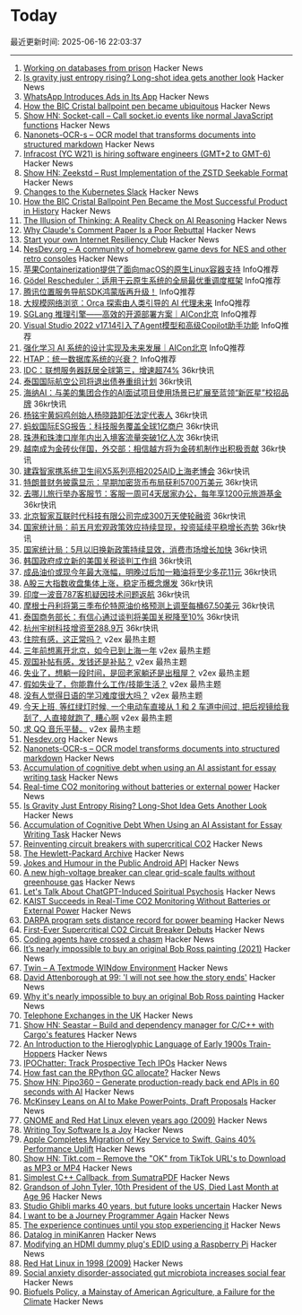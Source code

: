 # Today

最近更新时间: 2025-06-16 22:03:37

--- 
1. [Working on databases from prison](https://turso.tech/blog/working-on-databases-from-prison) Hacker News
2. [Is gravity just entropy rising? Long-shot idea gets another look](https://www.quantamagazine.org/is-gravity-just-entropy-rising-long-shot-idea-gets-another-look-20250613/) Hacker News
3. [WhatsApp Introduces Ads in Its App](https://www.nytimes.com/2025/06/16/technology/whatsapp-ads.html) Hacker News
4. [How the BIC Cristal ballpoint pen became ubiquitous](https://www.openculture.com/2025/06/how-the-bic-cristal-ballpoint-pen-became-the-most-successful-product-in-history.html) Hacker News
5. [Show HN: Socket-call – Call socket.io events like normal JavaScript functions](https://github.com/bperel/socket-call) Hacker News
6. [Nanonets-OCR-s – OCR model that transforms documents into structured markdown](https://huggingface.co/nanonets/Nanonets-OCR-s) Hacker News
7. [Infracost (YC W21) is hiring software engineers (GMT+2 to GMT-6)](https://infracost.io/join-the-team) Hacker News
8. [Show HN: Zeekstd – Rust Implementation of the ZSTD Seekable Format](https://github.com/rorosen/zeekstd) Hacker News
9. [Changes to the Kubernetes Slack](https://www.kubernetes.dev/blog/2025/06/16/changes-to-kubernetes-slack-2025/) Hacker News
10. [How the BIC Cristal Ballpoint Pen Became the Most Successful Product in History](https://www.openculture.com/2025/06/how-the-bic-cristal-ballpoint-pen-became-the-most-successful-product-in-history.html) Hacker News
11. [The Illusion of Thinking: A Reality Check on AI Reasoning](https://leotsem.com/blog/the-illusion-of-thinking/) Hacker News
12. [Why Claude's Comment Paper Is a Poor Rebuttal](https://victoramartinez.com/posts/why-claudes-comment-paper-is-a-poor-rebuttal/) Hacker News
13. [Start your own Internet Resiliency Club](https://bowshock.nl/irc/) Hacker News
14. [NesDev.org – A community of homebrew game devs for NES and other retro consoles](https://www.nesdev.org/) Hacker News
15. [苹果Containerization提供了面向macOS的原生Linux容器支持](https://www.infoq.cn/article/2Aw4AHWTwbXbXqb8oI6K) InfoQ推荐
16. [Gödel Rescheduler：适用于云原生系统的全局最优重调度框架](https://www.infoq.cn/article/57vDMNwWYiHPj4zdydM3) InfoQ推荐
17. [腾讯位置服务导航SDK鸿蒙版再升级！](https://www.infoq.cn/article/5R91UGCsXzZfYrBq5e6y) InfoQ推荐
18. [大规模网络浏览：Orca 探索由人类引导的 AI 代理未来](https://www.infoq.cn/article/LfF5Wp6PhO8QJ8PBJ5EP) InfoQ推荐
19. [SGLang 推理引擎——高效的开源部署方案｜AICon北京](https://www.infoq.cn/article/isttVqMwoARmO4DTovYB) InfoQ推荐
20. [Visual Studio 2022 v17.14引入了Agent模型和高级Copilot助手功能](https://www.infoq.cn/article/My2PmEZmiy4BTWChIWWx) InfoQ推荐
21. [强化学习 AI 系统的设计实现及未来发展｜AICon北京](https://www.infoq.cn/article/Bmus2NR0vEVxJir9xvAd) InfoQ推荐
22. [HTAP：统一数据库系统的兴衰？](https://www.infoq.cn/article/GiOeUWMAmK1KTz4bx1Zu) InfoQ推荐
23. [IDC：联想服务器跃居全球第三，增速超74%](https://www.36kr.com/newsflashes/3338874453782789) 36kr快讯
24. [泰国国际航空公司将退出债券重组计划](https://www.36kr.com/newsflashes/3338869258105089) 36kr快讯
25. [海纳AI：与美的集团合作的AI面试项目使用场景已扩展至蓝领“新匠星”校招品牌](https://www.36kr.com/newsflashes/3338844286431495) 36kr快讯
26. [杨铭宇黄焖鸡创始人杨晓路卸任法定代表人](https://www.36kr.com/newsflashes/3338843902914821) 36kr快讯
27. [蚂蚁国际ESG报告：科技服务覆盖全球1亿商户](https://www.36kr.com/newsflashes/3338830610248201) 36kr快讯
28. [珠港和珠澳口岸年内出入境客流量突破1亿人次](https://www.36kr.com/newsflashes/3338825963450631) 36kr快讯
29. [越南成为金砖伙伴国，外交部：相信越方将为金砖机制作出积极贡献](https://www.36kr.com/newsflashes/3338842615050755) 36kr快讯
30. [建霖智家携系统卫生间X5系列亮相2025AID上海老博会](https://www.36kr.com/newsflashes/3338824875110665) 36kr快讯
31. [特朗普财务披露显示：早期加密货币布局获利5700万美元](https://www.36kr.com/newsflashes/3338823674196224) 36kr快讯
32. [去哪儿旅行举办客服节：客服一周可4天居家办公，每年享1200元旅游基金](https://www.36kr.com/newsflashes/3338821355008258) 36kr快讯
33. [北京智家互联时代科技有限公司完成300万天使轮融资](https://www.36kr.com/newsflashes/3338803221246209) 36kr快讯
34. [国家统计局：前五月宏观政策效应持续显现，投资延续平稳增长态势](https://www.36kr.com/newsflashes/3338828061356288) 36kr快讯
35. [国家统计局：5月以旧换新政策持续显效，消费市场增长加快](https://www.36kr.com/newsflashes/3338827905085698) 36kr快讯
36. [韩国政府成立新的美国关税谈判工作组](https://www.36kr.com/newsflashes/3338800435392772) 36kr快讯
37. [成品油价或现今年最大涨幅，明晚过后加一箱油将至少多花11元](https://www.36kr.com/newsflashes/3338819818910217) 36kr快讯
38. [A股三大指数收盘集体上涨，稳定币概念爆发](https://www.36kr.com/newsflashes/3338817909829894) 36kr快讯
39. [印度一波音787客机疑因技术问题返航](https://www.36kr.com/newsflashes/3338798371910153) 36kr快讯
40. [摩根士丹利将第三季布伦特原油价格预测上调至每桶67.50美元](https://www.36kr.com/newsflashes/3338805508616450) 36kr快讯
41. [泰国商务部长：有信心通过谈判将美国关税降至10%](https://www.36kr.com/newsflashes/3338796280721673) 36kr快讯
42. [杭州宇树科技增资至288.9万](https://www.36kr.com/newsflashes/3338781774524929) 36kr快讯
43. [住院有感，这正常吗？](https://www.v2ex.com/t/1138840) v2ex 最热主题
44. [三年前想离开北京，如今已到上海一年](https://www.v2ex.com/t/1138803) v2ex 最热主题
45. [观国补帖有感，发钱还是补贴？](https://www.v2ex.com/t/1138796) v2ex 最热主题
46. [失业了，想躺一段时间，是回老家躺还是出租屋？](https://www.v2ex.com/t/1138770) v2ex 最热主题
47. [假如失业了，你能靠什么工作/技能生活？](https://www.v2ex.com/t/1138766) v2ex 最热主题
48. [没有人觉得日语的学习难度很大吗？](https://www.v2ex.com/t/1138764) v2ex 最热主题
49. [今天上班, 等红绿灯时候, 一个电动车直接从 1 和 2 车道中间过, 把后视镜给我刮了, 人直接就跑了, 糟心啊](https://www.v2ex.com/t/1138749) v2ex 最热主题
50. [求 QQ 音乐平替。](https://www.v2ex.com/t/1138748) v2ex 最热主题
51. [Nesdev.org](https://www.nesdev.org/) Hacker News
52. [Nanonets-OCR-s – OCR model transforms documents into structured markdown](https://huggingface.co/nanonets/Nanonets-OCR-s) Hacker News
53. [Accumulation of cognitive debt when using an AI assistant for essay writing task](https://arxiv.org/abs/2506.08872) Hacker News
54. [Real-time CO2 monitoring without batteries or external power](https://news.kaist.ac.kr/newsen/html/news/?mode=V&mng_no=47450) Hacker News
55. [Is Gravity Just Entropy Rising? Long-Shot Idea Gets Another Look](https://www.quantamagazine.org/is-gravity-just-entropy-rising-long-shot-idea-gets-another-look-20250613/) Hacker News
56. [Accumulation of Cognitive Debt When Using an AI Assistant for Essay Writing Task](https://arxiv.org/abs/2506.08872) Hacker News
57. [Reinventing circuit breakers with supercritical CO2](https://spectrum.ieee.org/sf6-gas-replacement) Hacker News
58. [The Hewlett-Packard Archive](https://hparchive.com) Hacker News
59. [Jokes and Humour in the Public Android API](https://voxelmanip.se/2025/06/14/jokes-and-humour-in-the-public-android-api/) Hacker News
60. [A new high-voltage breaker can clear grid-scale faults without greenhouse gas](https://spectrum.ieee.org/sf6-gas-replacement) Hacker News
61. [Let's Talk About ChatGPT-Induced Spiritual Psychosis](https://default.blog/p/lets-talk-about-chatgpt-induced-spiritual) Hacker News
62. [KAIST Succeeds in Real-Time CO2 Monitoring Without Batteries or External Power](https://news.kaist.ac.kr/newsen/html/news/?mode=V&mng_no=47450) Hacker News
63. [DARPA program sets distance record for power beaming](https://www.darpa.mil/news/2025/darpa-program-distance-record-power-beaming) Hacker News
64. [First-Ever Supercritical CO2 Circuit Breaker Debuts](https://spectrum.ieee.org/sf6-gas-replacement) Hacker News
65. [Coding agents have crossed a chasm](https://blog.singleton.io/posts/2025-06-14-coding-agents-cross-a-chasm/) Hacker News
66. [It’s nearly impossible to buy an original Bob Ross painting (2021)](https://thehustle.co/why-its-nearly-impossible-to-buy-an-original-bob-ross-painting) Hacker News
67. [Twin – A Textmode WINdow Environment](https://github.com/cosmos72/twin) Hacker News
68. [David Attenborough at 99: 'I will not see how the story ends'](https://www.thetimes.com/life-style/celebrity/article/david-attenborough-book-extract-age-99-lj3rd2fg7) Hacker News
69. [Why it's nearly impossible to buy an original Bob Ross painting](https://thehustle.co/why-its-nearly-impossible-to-buy-an-original-bob-ross-painting) Hacker News
70. [Telephone Exchanges in the UK](https://telephone-exchanges.org.uk/) Hacker News
71. [Show HN: Seastar – Build and dependency manager for C/C++ with Cargo's features](https://github.com/AI314159/Seastar) Hacker News
72. [An Introduction to the Hieroglyphic Language of Early 1900s Train-Hoppers](https://www.openculture.com/2018/08/hobo-code-introduction-hieroglyphic-language-early-1900s-train-hoppers.html) Hacker News
73. [IPOChatter: Track Prospective Tech IPOs](https://ipochatter.com) Hacker News
74. [How fast can the RPython GC allocate?](https://pypy.org/posts/2025/06/rpython-gc-allocation-speed.html) Hacker News
75. [Show HN: Pipo360 – Generate production-ready back end APIs in 60 seconds with AI](https://pipo360.xyz) Hacker News
76. [McKinsey Leans on AI to Make PowerPoints, Draft Proposals](https://www.bloomberg.com/news/articles/2025-06-02/mckinsey-leans-on-ai-to-make-powerpoints-faster-draft-proposals) Hacker News
77. [GNOME and Red Hat Linux eleven years ago (2009)](https://linuxgazette.net/165/laycock.html) Hacker News
78. [Writing Toy Software Is a Joy](https://www.jsbarretto.com/blog/software-is-joy/) Hacker News
79. [Apple Completes Migration of Key Service to Swift, Gains 40% Performance Uplift](https://www.infoq.com/news/2025/06/apple-swift-migration/) Hacker News
80. [Show HN: Tikt.com – Remove the "OK" from TikTok URL's to Download as MP3 or MP4](https://tikt.com/) Hacker News
81. [Simplest C++ Callback, from SumatraPDF](https://blog.kowalczyk.info/a-stsj/simplest-c-callback-from-sumatrapdf.html) Hacker News
82. [Grandson of John Tyler, 10th President of the US, Died Last Month at Age 96](https://www.msn.com/en-us/news/world/the-last-grandson-of-john-tyler-the-u-s-president-who-took-office-in-1841-just-died-at-age-96/ar-AA1G0waB) Hacker News
83. [Studio Ghibli marks 40 years, but future looks uncertain](https://www.japantimes.co.jp/culture/2025/06/06/film/ghibli-anniversary-40/) Hacker News
84. [I want to be a Journey Programmer Again](https://hexhowells.com/posts/journey.html) Hacker News
85. [The experience continues until you stop experiencing it](https://strangemachine.tv/safespace/popov/) Hacker News
86. [Datalog in miniKanren](https://deosjr.github.io/dynamicland/datalog.html) Hacker News
87. [Modifying an HDMI dummy plug's EDID using a Raspberry Pi](https://www.downtowndougbrown.com/2025/06/modifying-an-hdmi-dummy-plugs-edid-using-a-raspberry-pi/) Hacker News
88. [Red Hat Linux in 1998 (2009)](https://linuxgazette.net/165/laycock.html) Hacker News
89. [Social anxiety disorder-associated gut microbiota increases social fear](https://www.pnas.org/doi/abs/10.1073/pnas.2308706120) Hacker News
90. [Biofuels Policy, a Mainstay of American Agriculture, a Failure for the Climate](https://insideclimatenews.org/news/13062025/agriculture-ethanol-biofuel-policy-climate-failure/) Hacker News
